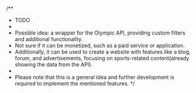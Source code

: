 /**
 * TODO
 * 
 * Possible idea: a wrapper for the Olympic API, providing custom filters and additional functionality.
 * Not sure if it can be monetized, such as a paid service or application.
 * Additionally, it can be used to create a website with features like a blog, forum, and advertisements, focusing on sports-related content(already showing the data from the API).
 * 
 * Please note that this is a general idea and further development is required to implement the mentioned features.
 */